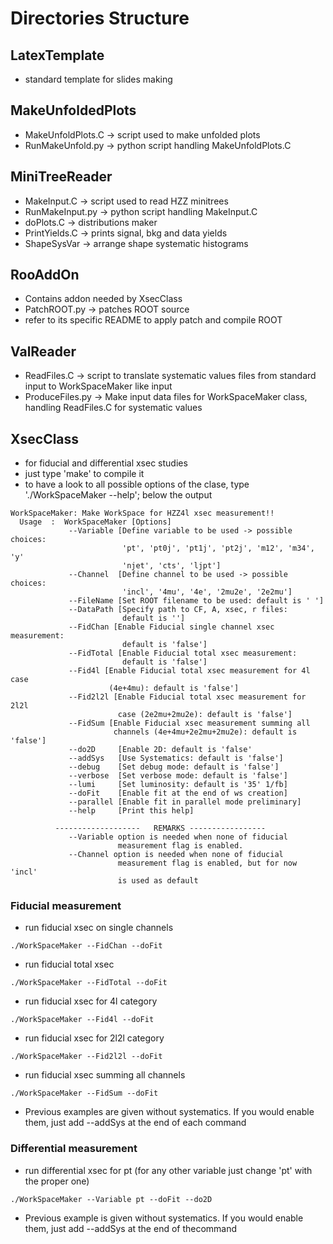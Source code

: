 #              Directories Structure              #

## LatexTemplate ##

  - standard template for slides making

## MakeUnfoldedPlots ##

  - MakeUnfoldPlots.C -> script used to make unfolded plots
  - RunMakeUnfold.py  -> python script handling MakeUnfoldPlots.C

## MiniTreeReader ##

  - MakeInput.C     -> script used to read HZZ minitrees
  - RunMakeInput.py -> python script handling MakeInput.C
  - doPlots.C       -> distributions maker
  - PrintYields.C   -> prints signal, bkg and data yields
  - ShapeSysVar     -> arrange shape systematic histograms

## RooAddOn ##

  - Contains addon needed by XsecClass
  - PatchROOT.py -> patches ROOT source
  - refer to its specific README to apply patch and compile ROOT

## ValReader ##

  - ReadFiles.C     -> script to translate systematic values files from
    		       standard input to WorkSpaceMaker like input
  - ProduceFiles.py -> Make input data files for WorkSpaceMaker class, handling
    		       ReadFiles.C for systematic values

## XsecClass ##

  - for fiducial and differential xsec studies
  - just type 'make' to compile it
  - to have a look to all possible options of the clase, type
    './WorkSpaceMaker --help'; below the output
```
WorkSpaceMaker: Make WorkSpace for HZZ4l xsec measurement!!
  Usage  :  WorkSpaceMaker [Options]
             --Variable [Define variable to be used -> possible choices:
                         'pt', 'pt0j', 'pt1j', 'pt2j', 'm12', 'm34', 'y'
                         'njet', 'cts', 'ljpt']
             --Channel  [Define channel to be used -> possible choices:
                         'incl', '4mu', '4e', '2mu2e', '2e2mu']
             --FileName [Set ROOT filename to be used: default is ' ']
             --DataPath [Specify path to CF, A, xsec, r files: 
                         default is '']
             --FidChan [Enable Fiducial single channel xsec measurement:
                         default is 'false']
             --FidTotal [Enable Fiducial total xsec measurement:
                         default is 'false']
             --Fid4l [Enable Fiducial total xsec measurement for 4l case
                      (4e+4mu): default is 'false']
             --Fid2l2l [Enable Fiducial total xsec measurement for 2l2l
                        case (2e2mu+2mu2e): default is 'false']
             --FidSum [Enable Fiducial xsec measurement summing all
                       channels (4e+4mu+2e2mu+2mu2e): default is 'false']
             --do2D     [Enable 2D: default is 'false'
             --addSys   [Use Systematics: default is 'false']
             --debug    [Set debug mode: default is 'false']
             --verbose  [Set verbose mode: default is 'false']
             --lumi     [Set luminosity: default is '35' 1/fb]
             --doFit    [Enable fit at the end of ws creation]
             --parallel [Enable fit in parallel mode preliminary]
             --help     [Print this help]
  
          -------------------   REMARKS -----------------
             --Variable option is needed when none of fiducial
                        measurement flag is enabled.
             --Channel option is needed when none of fiducial
                        measurement flag is enabled, but for now 'incl'
                        is used as default
```

### Fiducial measurement ###

  - run fiducial xsec on single channels
```
./WorkSpaceMaker --FidChan --doFit
```

  - run fiducial total xsec
```
./WorkSpaceMaker --FidTotal --doFit
```

  - run fiducial xsec for 4l category
```
./WorkSpaceMaker --Fid4l --doFit
```

  - run fiducial xsec for 2l2l category
```
./WorkSpaceMaker --Fid2l2l --doFit
```

  - run fiducial xsec summing all channels
```
./WorkSpaceMaker --FidSum --doFit
```

  - Previous examples are given without systematics. If you would enable them,
    just add --addSys at the end of each command
    
### Differential measurement ###

 - run differential xsec for pt (for any other variable just change 'pt' with
   the proper one)
```
./WorkSpaceMaker --Variable pt --doFit --do2D
```

  - Previous example is given without systematics. If you would enable them,
    just add --addSys at the end of thecommand